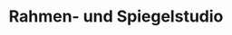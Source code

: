 ---
title: "Rahmen- und Spiegelstudio"
url: /stuttgart/rahmen-und-spiegelstudio/
shop: Allgemein
---